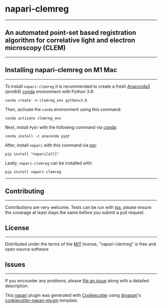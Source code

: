 # napari-clemreg
---
## An automated point-set based registration algorithm for correlative light and electron microscopy (CLEM)
---
## Installing napari-clemreg on M1 Mac
---
To install `napari-clemreg` it is recommended to create a fresh [Anaconda3](https://www.anaconda.com)  (arm64) [conda](https://docs.conda.io/en/latest/) environment with Python 3.8:
```
conda create -n clemreg_env python=3.8
```
Then, activate the `conda` environment using this command:
```
conda activate clemreg_env
```
Next, install `PyQt` with the following command via [conda](https://docs.conda.io/en/latest/):
```
conda install -c anaconda pyqt
```
After, install `napari` with this command via [pip](https://pypi.org/project/pip/):
```
pip install "napari[all]"
```
Lastly, `napari-clemreg` can be installed with:
```
pip install napari-clemreg
```
---
## Contributing
---
Contributions are very welcome. Tests can be run with [tox](https://tox.readthedocs.io/en/latest/), please ensure the coverage at least stays the same before you submit a pull request.
## License
---
Distributed under the terms of the [MIT](http://opensource.org/licenses/MIT) license, "napari-clemreg" is free and open source software
## Issues
---
If you encounter any problems, please [file an issue](https://github.com/krentzd/napari-clemreg/issues) along with a detailed description.

This [napari](https://github.com/napari/napari) plugin was generated with [Cookiecutter](https://github.com/audreyr/cookiecutter) using [@napari](https://github.com/napari)'s [cookiecutter-napari-plugin](https://github.com/napari/cookiecutter-napari-plugin) template.
